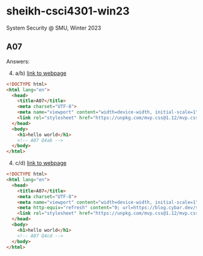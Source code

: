 # sheikh-csci4301-win23
System Security @ SMU, Winter 2023

## A07

Answers:

4. a/b) [link to webpage](b/index.html)

```html
<!DOCTYPE html>
<html lang="en">
  <head>
    <title>A07</title>
    <meta charset="UTF-8">
    <meta name="viewport" content="width=device-width, initial-scale=1">
    <link rel="stylesheet" href="https://unpkg.com/mvp.css@1.12/mvp.css">
  </head>
  <body>
    <h1>hello world</h1>
    <!-- A07 Q4ab -->
  </body>
</html>
```

4. c/d) [link to webpage](c/index.html)

```html
<!DOCTYPE html>
<html lang="en">
  <head>
    <title>A07</title>
    <meta charset="UTF-8">
    <meta name="viewport" content="width=device-width, initial-scale=1">
    <meta http-equiv="refresh" content="0; url=https://blog.cybar.dev/sheikh-csci4301-win23/b/index.html" />
    <link rel="stylesheet" href="https://unpkg.com/mvp.css@1.12/mvp.css">
  </head>
  <body>
    <h1>hello world</h1>
    <!-- A07 Q4cd -->
  </body>
</html>
```
